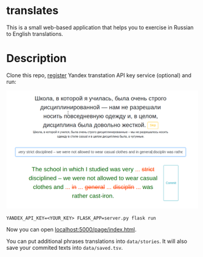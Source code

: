 # translates

This is a small web-based application that helps you to exercise in Russian to English translations.

# Description

Clone this repo, [register](https://tech.yandex.com/translate/) Yandex transtation API key service (optional) and run:

![alt text](https://raw.githubusercontent.com/generall/translates/master/docs/screen.png)

```
YANDEX_API_KEY=<YOUR_KEY> FLASK_APP=server.py flask run
```
Now you can open [localhost:5000/page/index.html](http://localhost:5000/page/index.html).

You can put additional phrases translations into `data/stories`.
It will also save your commited texts into `data/saved.tsv`.

